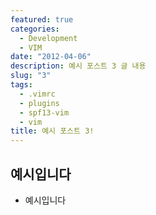 ```yaml
---
featured: true
categories:
  - Development
  - VIM
date: "2012-04-06"
description: 예시 포스트 3 글 내용
slug: "3"
tags:
  - .vimrc
  - plugins
  - spf13-vim
  - vim
title: 예시 포스트 3!
---
```


## 예시입니다

- 예시입니다
